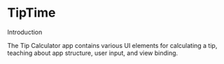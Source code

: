 # TipTime

Introduction

The Tip Calculator app contains various UI elements for calculating a tip, teaching about app structure, user input, and view binding.
